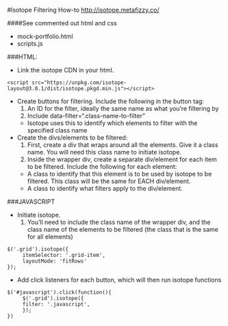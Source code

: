 #Isotope Filtering How-to
http://isotope.metafizzy.co/

####See commented out html and css
- mock-portfolio.html
- scripts.js

###HTML: 
* Link the isotope CDN in your html.
```
<script src="https://unpkg.com/isotope-layout@3.0.1/dist/isotope.pkgd.min.js"></script>
```
* Create buttons for filtering. Include the following in the button tag:
  1. An ID for the filter, ideally the same name as what you’re filtering by
  2. Include data-filter=“.class-name-to-filter”
    - Isotope uses this to identify which elements to filter with the specified class name
* Create the divs/elements to be filtered:
  1. First, create a div that wraps around all the elements. Give it a class name. You will need this class name to initiate isotope.
  2. Inside the wrapper div, create a separate div/element for each item to be filtered. Include the following for each element:
    - A class to identify that this element is to be used by isotope to be filtered. This class will be the same for EACH div/element.
    - A class to identify what filters apply to the div/element.

###JAVASCRIPT
* Initiate isotope.
  1. You’ll need to include the class name of the wrapper div, and the class name of the elements to be filtered (the class that is the same for all elements)
```
$('.grid').isotope({
     itemSelector: '.grid-item',
     layoutMode: 'fitRows'
});
```
* Add click listeners for each button, which will then run isotope functions

```
$('#javascript').click(function(){
     $('.grid').isotope({
     filter: '.javascript',
     });
})
```
